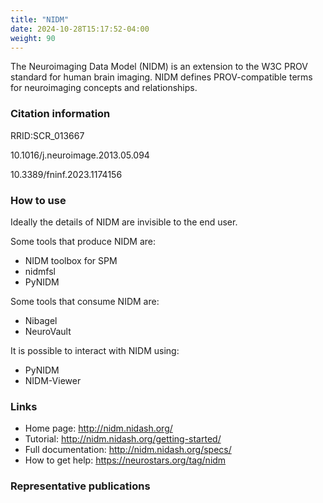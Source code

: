 ```yaml
---
title: "NIDM"
date: 2024-10-28T15:17:52-04:00
weight: 90
---
```


The Neuroimaging Data Model (NIDM) is an extension to the W3C PROV standard for human brain imaging.  NIDM defines PROV-compatible terms for neuroimaging concepts and relationships.

### Citation information

RRID:SCR_013667

10.1016/j.neuroimage.2013.05.094

10.3389/fninf.2023.1174156

### How to use

Ideally the details of NIDM are invisible to the end user.

Some tools that produce NIDM are:

- NIDM toolbox for SPM
- nidmfsl
- PyNIDM

Some tools that consume NIDM are:

- Nibagel
- NeuroVault

It is possible to interact with NIDM using:

- PyNIDM
- NIDM-Viewer

### Links

- Home page: http://nidm.nidash.org/
- Tutorial: http://nidm.nidash.org/getting-started/
- Full documentation: http://nidm.nidash.org/specs/
- How to get help: https://neurostars.org/tag/nidm

### Representative publications
